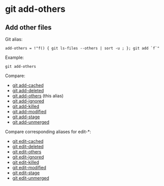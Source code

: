 # git add-others

## Add other files

Git alias:

```git
add-others = !"f() { git ls-files --others | sort -u ; }; git add `f`"
```

Example:

```shell
git add-others
```

Compare:

* [git add-cached](../git-add-cached)
* [git add-deleted](../git-add-deleted)
* [git add-others](../git-add-others) (this alias)
* [git add-ignored](../git-add-ignored)
* [git add-killed](../git-add-killed)
* [git add-modified](../git-add-modified)
* [git add-stage](../git-add-stage)
* [git add-unmerged](../git-add-unmerged)

Compare corresponding aliases for edit-*:

* [git edit-cached](../git-edit-cached)
* [git edit-deleted](../git-edit-deleted)
* [git edit-others](../git-edit-others)
* [git edit-ignored](../git-edit-ignored)
* [git edit-killed](../git-edit-killed)
* [git edit-modified](../git-edit-modified)
* [git edit-stage](../git-edit-stage)
* [git edit-unmerged](../git-edit-unmerged)
